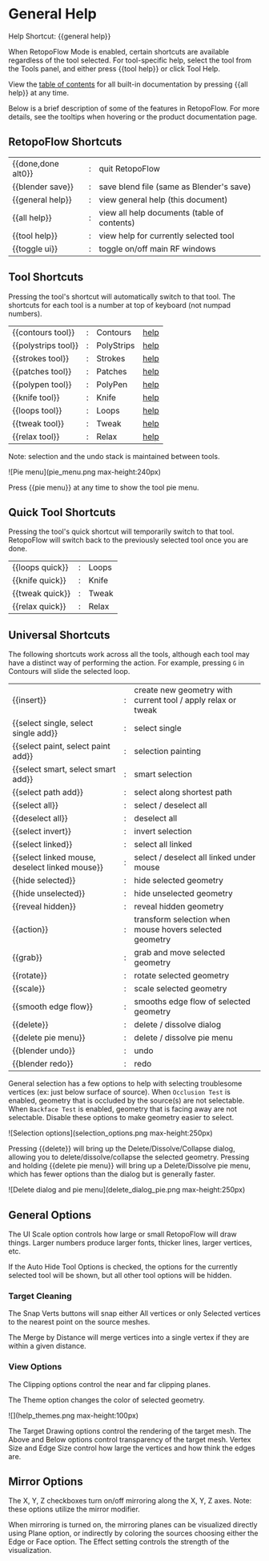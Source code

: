 # General Help

Help Shortcut: {{general help}}

When RetopoFlow Mode is enabled, certain shortcuts are available regardless of the tool selected.
For tool-specific help, select the tool from the Tools panel, and either press {{tool help}} or click Tool Help.

View the [table of contents](table_of_contents.md) for all built-in documentation by pressing {{all help}} at any time.

Below is a brief description of some of the features in RetopoFlow.
For more details, see the tooltips when hovering or the product documentation page.


## RetopoFlow Shortcuts

|  |  |  |
| --- | --- | --- |
| {{done,done alt0}} | : | quit RetopoFlow |
| {{blender save}}   | : | save blend file (same as Blender's save) |
| {{general help}}   | : | view general help (this document) |
| {{all help}}       | : | view all help documents (table of contents) |
| {{tool help}}      | : | view help for currently selected tool |
| {{toggle ui}}      | : | toggle on/off main RF windows |

## Tool Shortcuts

Pressing the tool's shortcut will automatically switch to that tool.
The shortcuts for each tool is a number at top of keyboard (not numpad numbers).

|  |  |  |  |
| --- | --- | --- | --- |
| {{contours tool}}   | : | Contours | [help](contours.md) |
| {{polystrips tool}} | : | PolyStrips | [help](polystrips.md) |
| {{strokes tool}}    | : | Strokes | [help](strokes.md) |
| {{patches tool}}    | : | Patches | [help](patches.md) |
| {{polypen tool}}    | : | PolyPen | [help](polypen.md) |
| {{knife tool}}      | : | Knife | [help](knife.md) |
| {{loops tool}}      | : | Loops | [help](loops.md) |
| {{tweak tool}}      | : | Tweak | [help](tweak.md) |
| {{relax tool}}      | : | Relax | [help](relax.md) |

Note: selection and the undo stack is maintained between tools.

![Pie menu](pie_menu.png max-height:240px)

Press {{pie menu}} at any time to show the tool pie menu.


## Quick Tool Shortcuts

Pressing the tool's quick shortcut will temporarily switch to that tool.
RetopoFlow will switch back to the previously selected tool once you are done.

|  |  |  |
| --- | --- | --- |
| {{loops quick}} | : | Loops |
| {{knife quick}} | : | Knife |
| {{tweak quick}} | : | Tweak |
| {{relax quick}} | : | Relax |


## Universal Shortcuts

The following shortcuts work across all the tools, although each tool may have a distinct way of performing the action.
For example, pressing `G` in Contours will slide the selected loop.

|  |  |  |
| --- | --- | --- |
| {{insert}}                                     | : | create new geometry with current tool / apply relax or tweak |
| {{select single, select single add}}           | : | select single |
| {{select paint, select paint add}}             | : | selection painting |
| {{select smart, select smart add}}             | : | smart selection |
| {{select path add}}                            | : | select along shortest path |
| {{select all}}                                 | : | select / deselect all |
| {{deselect all}}                               | : | deselect all |
| {{select invert}}                              | : | invert selection |
| {{select linked}}                              | : | select all linked |
| {{select linked mouse, deselect linked mouse}} | : | select / deselect all linked under mouse |
| {{hide selected}}                              | : | hide selected geometry |
| {{hide unselected}}                            | : | hide unselected geometry |
| {{reveal hidden}}                              | : | reveal hidden geometry |
| {{action}}                                     | : | transform selection when mouse hovers selected geometry |
| {{grab}}                                       | : | grab and move selected geometry |
| {{rotate}}                                     | : | rotate selected geometry |
| {{scale}}                                      | : | scale selected geometry |
| {{smooth edge flow}}                           | : | smooths edge flow of selected geometry |
| {{delete}}                                     | : | delete / dissolve dialog |
| {{delete pie menu}}                            | : | delete / dissolve pie menu
| {{blender undo}}                               | : | undo |
| {{blender redo}}                               | : | redo |


General selection has a few options to help with selecting troublesome vertices (ex: just below surface of source).
When `Occlusion Test` is enabled, geometry that is occluded by the source(s) are not selectable.
When `Backface Test` is enabled, geometry that is facing away are not selectable.
Disable these options to make geometry easier to select.

![Selection options](selection_options.png max-height:250px)




Pressing {{delete}} will bring up the Delete/Dissolve/Collapse dialog, allowing you to delete/dissolve/collapse the selected geometry.
Pressing and holding {{delete pie menu}} will bring up a Delete/Dissolve pie menu, which has fewer options than the dialog but is generally faster.


![Delete dialog and pie menu](delete_dialog_pie.png max-height:250px)



## General Options

The UI Scale option controls how large or small RetopoFlow will draw things.
Larger numbers produce larger fonts, thicker lines, larger vertices, etc.

If the Auto Hide Tool Options is checked, the options for the currently selected tool will be shown, but all other tool options will be hidden.

<!-- The Maximize Area button will make the 3D view take up the entire Blender window, similar to pressing `Ctrl+Up` / `Shift+Space` / `Alt+F10`. -->




### Target Cleaning

The Snap Verts buttons will snap either All vertices or only Selected vertices to the nearest point on the source meshes.

The Merge by Distance will merge vertices into a single vertex if they are within a given distance.




### View Options

The Clipping options control the near and far clipping planes.

The Theme option changes the color of selected geometry.

![](help_themes.png max-height:100px)

The Target Drawing options control the rendering of the target mesh.
The Above and Below options control transparency of the target mesh.
Vertex Size and Edge Size control how large the vertices and how think the edges are.






## Mirror Options

The X, Y, Z checkboxes turn on/off mirroring along the X, Y, Z axes.
Note: these options utilize the mirror modifier.

When mirroring is turned on, the mirroring planes can be visualized directly using Plane option, or indirectly by coloring the sources choosing either the Edge or Face option.
The Effect setting controls the strength of the visualization.
